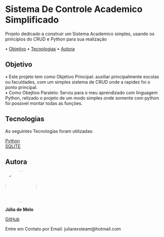 <h1 aling="center"> Sistema De Controle Academico Simplificado </h1> 
 
<p aling"center"> Projeto dedicado a construir um Sistema Academico simples, usando os princípios do CRUD e Python para sua realização</p>

<p aling="center">• 
<a href="#objetivo">Objetivo</a> •
<a href="#tecnologias">Tecnologias</a> •
<a href="#autora">Autora</a>
<p>

<h2 aling="center" id="objetivo"> Objetivo </h2>
<p aling="center"> • Este projeto tem como Objetivo Principal: 
auxiliar principalmente escolas ou faculdades, com um simples sistema de CRUD onde a rapidez foi o ponto principal.<br />
• Como Obejtivo Paralelo:
Serviu para o meu aprendizado com linguagem Python, relizado o projeto de um modo simples onde somente com python foi possivel montar todas as funções. </p>

<h2 aling="center" id="tecnologias"> Tecnologias </h2>
<p aling="center"> As seguintes Tecnologias foram utilizadas:</p>
<a aling="center"href="https://www.python.org/">Python</a><br />
<a aling="center"href="https://www.sqlite.org/index.html">SQLITE</a><br />


<h2 aling="center" id="autora"> Autora </h2>
<a href="https://github.com/juliathemelo"> 
<img style="border-radius: 50%;" src="https://lh3.googleusercontent.com/ogw/ADGmqu9-v5YHdS8JjmvMoKfJPQlCTtdmDhTiF6HIlrrwSA=s83-c-mo" width="100px;" alt=""/></a>
<br />
<p><b>Júlia de Melo</b></p> <a href="https://github.com/juliathemelo">GitHub</a>
<p> Entre em Contato por Email: juliarexsteam@hotmail.com</p>
